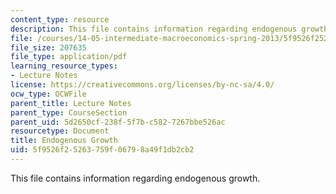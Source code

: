 ```yaml
---
content_type: resource
description: This file contains information regarding endogenous growth.
file: /courses/14-05-intermediate-macroeconomics-spring-2013/5f9526f25263759f06798a49f1db2cb2_MIT14_05S13_LecNot_end-gro.pdf
file_size: 207635
file_type: application/pdf
learning_resource_types:
- Lecture Notes
license: https://creativecommons.org/licenses/by-nc-sa/4.0/
ocw_type: OCWFile
parent_title: Lecture Notes
parent_type: CourseSection
parent_uid: 5d2650cf-238f-5f7b-c582-7267bbe526ac
resourcetype: Document
title: Endogenous Growth
uid: 5f9526f2-5263-759f-0679-8a49f1db2cb2
---
```

This file contains information regarding endogenous growth.